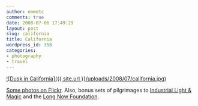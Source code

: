 ```yaml
---
author: emmetc
comments: true
date: 2008-07-06 17:49:29
layout: post
slug: california
title: California
wordpress_id: 358
categories:
- photography
- travel
---
```


[![Dusk in California]({{ site.url }}/uploads/2008/07/california.jpg)](http://www.flickr.com/photos/thoughtwax/2641922731/in/set-72157606008538576)

[Some photos on Flickr](http://www.flickr.com/photos/thoughtwax/sets/72157606008538576/). Also, bonus sets of pilgrimages to [Industrial Light & Magic](http://flickr.com/photos/thoughtwax/sets/72157605963107500/) and the [Long Now Foundation](http://flickr.com/photos/thoughtwax/sets/72157606007123940/).
